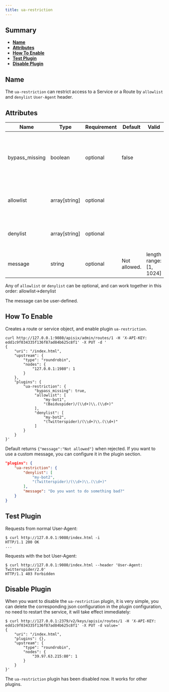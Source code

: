 ```yaml
---
title: ua-restriction
---
```


<!--
#
# Licensed to the Apache Software Foundation (ASF) under one or more
# contributor license agreements.  See the NOTICE file distributed with
# this work for additional information regarding copyright ownership.
# The ASF licenses this file to You under the Apache License, Version 2.0
# (the "License"); you may not use this file except in compliance with
# the License.  You may obtain a copy of the License at
#
#     http://www.apache.org/licenses/LICENSE-2.0
#
# Unless required by applicable law or agreed to in writing, software
# distributed under the License is distributed on an "AS IS" BASIS,
# WITHOUT WARRANTIES OR CONDITIONS OF ANY KIND, either express or implied.
# See the License for the specific language governing permissions and
# limitations under the License.
#
-->

## Summary

- [**Name**](#name)
- [**Attributes**](#attributes)
- [**How To Enable**](#how-to-enable)
- [**Test Plugin**](#test-plugin)
- [**Disable Plugin**](#disable-plugin)

## Name

The `ua-restriction` can restrict access to a Service or a Route by `allowlist` and `denylist` `User-Agent` header.

## Attributes

| Name      | Type          | Requirement | Default | Valid | Description                              |
| --------- | ------------- | ----------- | ------- | ----- | ---------------------------------------- |
| bypass_missing  | boolean       | optional    | false   |       | Whether to bypass the check when the User-Agent header is missing |
| allowlist | array[string] | optional    |         |       | A list of allowed User-Agent headers. |
| denylist | array[string] | optional    |         |       | A list of denied User-Agent headers. |
| message | string | optional             | Not allowed. | length range: [1, 1024] | Message of deny reason. |

Any of `allowlist` or `denylist` can be optional, and can work together in this order: allowlist->denylist

The message can be user-defined.

## How To Enable

Creates a route or service object, and enable plugin `ua-restriction`.

```shell
curl http://127.0.0.1:9080/apisix/admin/routes/1 -H 'X-API-KEY: edd1c9f034335f136f87ad84b625c8f1' -X PUT -d '
{
    "uri": "/index.html",
    "upstream": {
        "type": "roundrobin",
        "nodes": {
            "127.0.0.1:1980": 1
        }
    },
    "plugins": {
        "ua-restriction": {
             "bypass_missing": true,
             "allowlist": [
                 "my-bot1",
                 "(Baiduspider)/(\\d+)\\.(\\d+)"
             ],
             "denylist": [
                 "my-bot2",
                 "(Twitterspider)/(\\d+)\\.(\\d+)"
             ]
        }
    }
}'
```

Default returns `{"message":"Not allowed"}` when rejected. If you want to use a custom message, you can configure it in the plugin section.

```json
"plugins": {
    "ua-restriction": {
        "denylist": [
            "my-bot2",
            "(Twitterspider)/(\\d+)\\.(\\d+)"
        ],
        "message": "Do you want to do something bad?"
    }
}
```

## Test Plugin

Requests from normal User-Agent:

```shell
$ curl http://127.0.0.1:9080/index.html -i
HTTP/1.1 200 OK
...
```

Requests with the bot User-Agent:

```shell
$ curl http://127.0.0.1:9080/index.html --header 'User-Agent: Twitterspider/2.0'
HTTP/1.1 403 Forbidden
```

## Disable Plugin

When you want to disable the `ua-restriction` plugin, it is very simple,
you can delete the corresponding json configuration in the plugin configuration,
no need to restart the service, it will take effect immediately:

```shell
$ curl http://127.0.0.1:2379/v2/keys/apisix/routes/1 -H 'X-API-KEY: edd1c9f034335f136f87ad84b625c8f1' -X PUT -d value='
{
    "uri": "/index.html",
    "plugins": {},
    "upstream": {
        "type": "roundrobin",
        "nodes": {
            "39.97.63.215:80": 1
        }
    }
}'
```

The `ua-restriction` plugin has been disabled now. It works for other plugins.
